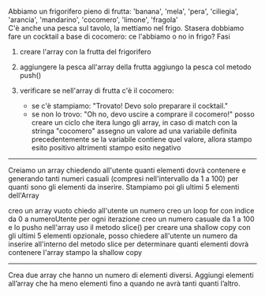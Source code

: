 Abbiamo un frigorifero pieno di frutta: 'banana', 'mela', 'pera', 'ciliegia', 'arancia', 'mandarino', 'cocomero', 'limone', 'fragola'  
C'è anche una pesca sul tavolo, la mettiamo nel frigo.
Stasera dobbiamo fare un cocktail a base di cocomero: ce l'abbiamo o no in frigo?
Fasi
1. creare l'array con la frutta del frigorifero

2. aggiungere la pesca all'array della frutta
        aggiungo la pesca col metodo push()

3. verificare se nell'array di frutta c'è il cocomero:
   - se c'è stampiamo: "Trovato! Devo solo preparare il cocktail."
   - se non lo trovo: "Oh no, devo uscire a comprare il cocomero!"
        posso creare un ciclo che itera lungo gli array, in caso di match con la stringa "cocomero" assegno un valore ad una variabile definita precedentemente
            se la variabile contiene quel valore, allora stampo esito positivo
            altrimenti stampo esito negativo

********************************************************************************************************************

Creiamo  un array chiedendo all'utente quanti elementi dovrà contenere e
generando tanti numeri casuali (compresi nell'intervallo da 1 a 100) per quanti sono gli elementi da inserire.
Stampiamo poi gli ultimi 5 elementi dell'Array

creo un array vuoto
chiedo all'utente un numero
creo un loop for con indice da 0 a numeroUtente
    per ogni iterazione creo un numero casuale da 1 a 100 e lo pusho nell'array
    uso il metodo slice() per creare una shallow copy con gli ultimi 5 elementi
        opzionale, posso chiedere all'utente un numero da inserire all'interno del metodo slice per determinare quanti elementi dovrà contenere l'array
    stampo la shallow copy

********************************************************************************************************************

Crea due array che hanno un numero di elementi diversi.
Aggiungi elementi all’array che ha meno elementi fino a quando ne avrà tanti quanti l’altro.
    
